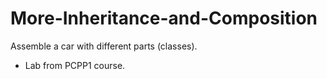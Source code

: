 # More-Inheritance-and-Composition
Assemble a car with different parts (classes).
* Lab from PCPP1 course.
